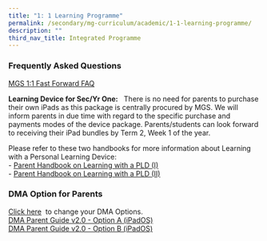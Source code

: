 ```yaml
---
title: "1: 1 Learning Programme"
permalink: /secondary/mg-curriculum/academic/1-1-learning-programme/
description: ""
third_nav_title: Integrated Programme
---
```

### Frequently Asked Questions

[MGS 1:1 Fast Forward FAQ](https://docs.google.com/document/d/e/2PACX-1vTVLcIObKjvQ-BDsGHbKRjBlSCS-JpG3FDpOG1vGHfC1LAJklfSTgKmSdXOCxeA4djzrriQl4e3VKqy/pub)   

**Learning Device for Sec/Yr One:**   There is no need for parents to purchase their own iPads as this package is centrally procured by MGS. We will inform parents in due time with regard to the specific purchase and payments modes of the device package. Parents/students can look forward to receiving their iPad bundles by Term 2, Week 1 of the year. 

Please refer to these two handbooks for more information about Learning with a Personal Learning Device:  
- [Parent Handbook on Learning with a PLD (I)](https://drive.google.com/file/d/1xsqK7iSMpd5H6LTQFhsB3-MNH1OyGE89/view?usp=sharing)  
- [Parent Handbook on Learning with a PLD (II)](https://drive.google.com/file/d/1uKcpRzKpsTeN1Ro70kqJiUzpz_XqS96v/view?usp=sharing)

### DMA Option for Parents

[Click here](https://form.gov.sg/6153d0af93cf0600135149c2)  to change your DMA Options.  
[DMA Parent Guide v2.0 - Option A (iPadOS)](https://drive.google.com/file/d/1ZhmXrpcd8PpdBGVZGOx25vzSG6i0j5rw/view?usp=sharing)  
[DMA Parent Guide v2.0 - Option B (iPadOS)](https://drive.google.com/file/d/1bMTMJMhaSlkYcZKJOnDVhJ5kscNSQdJt/view?usp=sharing)